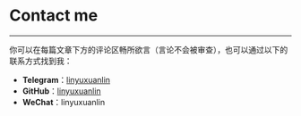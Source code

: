 # Contact me

---

你可以在每篇文章下方的评论区畅所欲言（言论不会被审查），也可以通过以下的联系方式找到我：


* **Telegram**：[linyuxuanlin](https://t.me/linyuxuanlin)
* **GitHub**：[linyuxuanlin](https://github.com/linyuxuanlin)
* **WeChat**：linyuxuanlin
